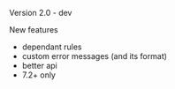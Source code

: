 Version 2.0 - dev

New features
- dependant rules
- custom error messages (and its format)
- better api
- 7.2+ only